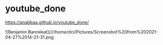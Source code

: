 # youtube_done
https://anabbaa.github.io/youtube_done/

![Benjamin Bannekat](///home/dci/Pictures/Screenshot%20from%202021-04-27%2014-21-31.png
